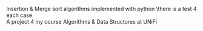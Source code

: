 Insertion & Merge sort algorithms implemented with python \there is a test 4 each case\
A project 4 my course Algorithms & Data Structures at UNiFi
